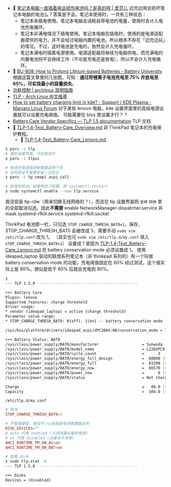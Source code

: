 - 🌟 [笔记本电脑一直插着电会损伤电池吗？是真的咩 | 爱范儿](https://www.ifanr.com/app/1434428)
  边充边用会损坏笔记本电脑的电池么？答案是不会。笔记本使用时，一共有三种状态：
  - 笔记本未插电使用。笔记本电脑会消耗自带电池的电量，使用时会计入电池充电循环。
  - 笔记本非满电情况下插电使用。笔记本电脑在插电时，使用的是电源适配器提供的电力，并不会经过电脑内置的电池。所以根本不存在「边充边玩」的情况。不过，这时电池是充电的，依然会计入充电循环。
  - 笔记本满电时插着电源使用。电源适配器将继续为电脑供电，而充满电的内置电池则不会继续工作（不论是充电还是放电），所以不会计入充电循环。
- 🌟 [BU-808: How to Prolong Lithium-based Batteries - Battery University](https://batteryuniversity.com/article/bu-808-how-to-prolong-lithium-based-batteries)
  根据这篇文章里的几张图，可知：**通过将锂离子电池充电至 75% 并放电至 65%，可实现最小的容量损失**。
- [功耗控制 | archlinux 简明指南](https://arch.icekylin.online/guide/advanced/power-ctl.html)
- [TLP - Arch Linux 中文维基](https://wiki.archlinuxcn.org/wiki/TLP)
- [How to set battery charging limit in kde? - Support / KDE Plasma - Manjaro Linux Forum](https://forum.manjaro.org/t/how-to-set-battery-charging-limit-in-kde/75189/4)
  对于某些 lenovo 电脑，kde 设置界面里的高级电源设置就可以设置充电阈值。
  可能需要在 bios 里设置才行？？
- [Battery Care Vendor Specifics — TLP 1.5 documentation](https://linrunner.de/tlp/settings/bc-vendors.html)
  TLP 文档
- 🌟 [TLP-1.4-Test_Battery-Care_Overview.md](https://gist.github.com/linrunner/2ead4b591eed33055cf86a38ccc73949)
  非 ThinkPad 笔记本的充电保护教程。
  - 🌟 [TLP-1.4-Test_Battery-Care_Lenovo.md](https://gist.github.com/linrunner/4a6876648765fac5e141f15d0582a945)

```bash
❯ paru -s tlp
# 图形设置界面，不安装也行
❯ paru -s tlpui

# 电池充电阈值控制需要这两个包
# 实际完全不需要安装！见后文
❯ paru -s tp_smapi acpi_call

# 启用并启动，如果修改了配置，就 systemctl restart
❯ sudo systemctl enable --now tlp.service
```

我没安装 tlp-rdw（用来切换无线网络的？），而且在 tlp 设置界面把 `音频` `网络` 里的全部取消勾选。因此**不需要** enable NetworkManager-dispatcher.service 并 mask systemd-rfkill.service systemd-rfkill.socket

ThinkPad 电池那一栏，只勾选 `STOP_CHARGE_THRESH_BAT0=1`，保存，STOP_CHARGE_THRESH_BAT0 会被改成 5，需要手动 `sudo vim /etc/tlp.conf` 改为 1。
（其实也可 `sudo vim /etc/tlp.d/my.conf` 填入 `STOP_CHARGE_THRESH_BAT0=1`）
设置成 1 是因为 [TLP-1.4-Test_Battery-Care_Lenovo.md](https://gist.github.com/linrunner/4a6876648765fac5e141f15d0582a945) 在 battery conservation mode 必须设置成 1。
使用 ideapad_laptop 驱动的联想系列笔记本（非 thinkpad 系列的）有一个叫做 battery conservation mode 的功能，充电阈值固定在 60%
经过测试，这个值实际上是 80%。貌似是低于 60% 后就会充电到 80%。

```bash
❯
--- TLP 1.5.0 --------------------------------------------

+++ Battery Care
Plugin: lenovo
Supported features: charge threshold
Driver usage:
* vendor (ideapad_laptop) = active (charge threshold)
Parameter value range:
* STOP_CHARGE_THRESH_BAT0: 0(off), 1(on) -- battery conservation mode

/sys/bus/platform/drivers/ideapad_acpi/VPC2004:00/conservation_mode = 1 (60%)

+++ Battery Status: BAT0
/sys/class/power_supply/BAT0/manufacturer                   = Sunwoda
/sys/class/power_supply/BAT0/model_name                     = L22D4PC0
/sys/class/power_supply/BAT0/cycle_count                    =      3
/sys/class/power_supply/BAT0/energy_full_design             =  80000 [mWh]
/sys/class/power_supply/BAT0/energy_full                    =  83200 [mWh]
/sys/class/power_supply/BAT0/energy_now                     =  66570 [mWh]
/sys/class/power_supply/BAT0/power_now                      =      0 [mW]
/sys/class/power_supply/BAT0/status                         = Not charging  # 不再充电

Charge                                                      =   80.0 [%]
Capacity                                                    =  104.0 [%]
```

`/etc/tlp.d/my.conf`

```conf
# 电池
STOP_CHARGE_THRESH_BAT0=1

# 不管理硬盘，我怕不小心给我断电导致数据丢失
DISK_DEVICES=""
# auto 代表 enabled (关闭闲置设备的电源)
# on 代表 disabled (设备永久供电)
AHCI_RUNTIME_PM_ON_AC=on
AHCI_RUNTIME_PM_ON_BAT=on
```

```bash
# 查看 disk
❯ sudo tlp-stat -d
--- TLP 1.5.0 --------------------------------------------

+++ Disks
Devices = (disabled)
```
